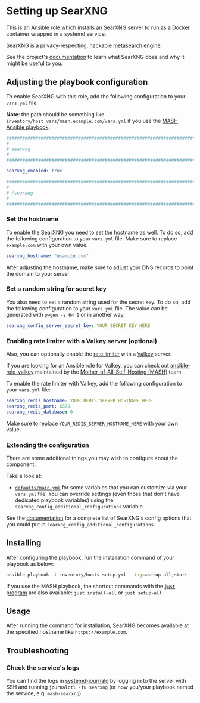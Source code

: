 <!--
SPDX-FileCopyrightText: 2020 Aaron Raimist
SPDX-FileCopyrightText: 2020 Chris van Dijk
SPDX-FileCopyrightText: 2020 Dominik Zajac
SPDX-FileCopyrightText: 2020 Mickaël Cornière
SPDX-FileCopyrightText: 2020-2024 MDAD project contributors
SPDX-FileCopyrightText: 2020-2024 Slavi Pantaleev
SPDX-FileCopyrightText: 2022 François Darveau
SPDX-FileCopyrightText: 2022 Julian Foad
SPDX-FileCopyrightText: 2022 Warren Bailey
SPDX-FileCopyrightText: 2023 Antonis Christofides
SPDX-FileCopyrightText: 2023 Felix Stupp
SPDX-FileCopyrightText: 2023 Julian-Samuel Gebühr
SPDX-FileCopyrightText: 2023 Pierre 'McFly' Marty
SPDX-FileCopyrightText: 2024 Thomas Miceli
SPDX-FileCopyrightText: 2024, 2025 Suguru Hirahara

SPDX-License-Identifier: AGPL-3.0-or-later
-->

# Setting up SearXNG

This is an [Ansible](https://www.ansible.com/) role which installs an [SearXNG](https://github.com/searxng/searxng-docker/) server to run as a [Docker](https://www.docker.com/) container wrapped in a systemd service.

SearXNG is a privacy-respecting, hackable [metasearch engine](https://en.wikipedia.org/wiki/Metasearch_engine).

See the project's [documentation](https://docs.searxng.org/) to learn what SearXNG does and why it might be useful to you.

## Adjusting the playbook configuration

To enable SearXNG with this role, add the following configuration to your `vars.yml` file.

**Note**: the path should be something like `inventory/host_vars/mash.example.com/vars.yml` if you use the [MASH Ansible playbook](https://github.com/mother-of-all-self-hosting/mash-playbook).

```yaml
########################################################################
#                                                                      #
# searxng                                                              #
#                                                                      #
########################################################################

searxng_enabled: true

########################################################################
#                                                                      #
# /searxng                                                             #
#                                                                      #
########################################################################
```

### Set the hostname

To enable the SearXNG you need to set the hostname as well. To do so, add the following configuration to your `vars.yml` file. Make sure to replace `example.com` with your own value.

```yaml
searxng_hostname: "example.com"
```

After adjusting the hostname, make sure to adjust your DNS records to point the domain to your server.

### Set a random string for secret key

You also need to set a random string used for the secret key. To do so, add the following configuration to your `vars.yml` file. The value can be generated with `pwgen -s 64 1` or in another way.

```yaml
searxng_config_server_secret_key: YOUR_SECRET_KEY_HERE
```

### Enabling rate limiter with a Valkey server (optional)

Also, you can optionally enable the [rate limiter](https://docs.searxng.org/admin/searx.limiter.html) with a [Valkey](https://valkey.io/) server.

If you are looking for an Ansible role for Valkey, you can check out [ansible-role-valkey](https://github.com/mother-of-all-self-hosting/ansible-role-valkey) maintained by the [Mother-of-All-Self-Hosting (MASH)](https://github.com/mother-of-all-self-hosting) team.

To enable the rate limiter with Valkey, add the following configuration to your `vars.yml` file:

```yaml
searxng_redis_hostname: YOUR_REDIS_SERVER_HOSTNAME_HERE
searxng_redis_port: 6379
searxng_redis_database: 0
```

Make sure to replace `YOUR_REDIS_SERVER_HOSTNAME_HERE` with your own value.

### Extending the configuration

There are some additional things you may wish to configure about the component.

Take a look at:

- [`defaults/main.yml`](../defaults/main.yml) for some variables that you can customize via your `vars.yml` file. You can override settings (even those that don't have dedicated playbook variables) using the `searxng_config_additional_configurations` variable

See the [documentation](https://docs.searxng.org/admin/settings/index.html) for a complete list of SearXNG's config options that you could put in `searxng_config_additional_configurations`.

## Installing

After configuring the playbook, run the installation command of your playbook as below:

```sh
ansible-playbook -i inventory/hosts setup.yml --tags=setup-all,start
```

If you use the MASH playbook, the shortcut commands with the [`just` program](https://github.com/mother-of-all-self-hosting/mash-playbook/blob/main/docs/just.md) are also available: `just install-all` or `just setup-all`

## Usage

After running the command for installation, SearXNG becomes available at the specified hostname like `https://example.com`.

## Troubleshooting

### Check the service's logs

You can find the logs in [systemd-journald](https://www.freedesktop.org/software/systemd/man/systemd-journald.service.html) by logging in to the server with SSH and running `journalctl -fu searxng` (or how you/your playbook named the service, e.g. `mash-searxng`).
